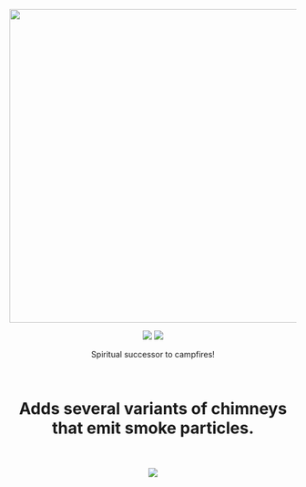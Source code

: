<div align=center>
  
  <a href="https://www.curseforge.com/minecraft/mc-mods/sooty-chimneys"><img src="https://raw.githubusercontent.com/mortuusars/SootyChimneys/master/media/logo-full-large.png" width="550"><a>

  <a href="https://www.curseforge.com/minecraft/mc-mods/sooty-chimneys"><img src="https://cf.way2muchnoise.eu/versions/For%20Minecraft_sooty-chimneys_all.svg"><a>
  <a href="https://www.curseforge.com/minecraft/mc-mods/sooty-chimneys"><img src="https://cf.way2muchnoise.eu/full_sooty-chimneys_downloads.svg"><a>
  
  Spiritual successor to campfires!
</div>

<br>
<h1 align=center>Adds several variants of chimneys that emit smoke particles.</h1>
<br>    
    
<div align=center>
  <br>
  <a href="https://www.curseforge.com/minecraft/mc-mods/sooty-chimneys"><img src="https://raw.githubusercontent.com/mortuusars/SootyChimneys/master/media/forge.png"><a>
</div>
